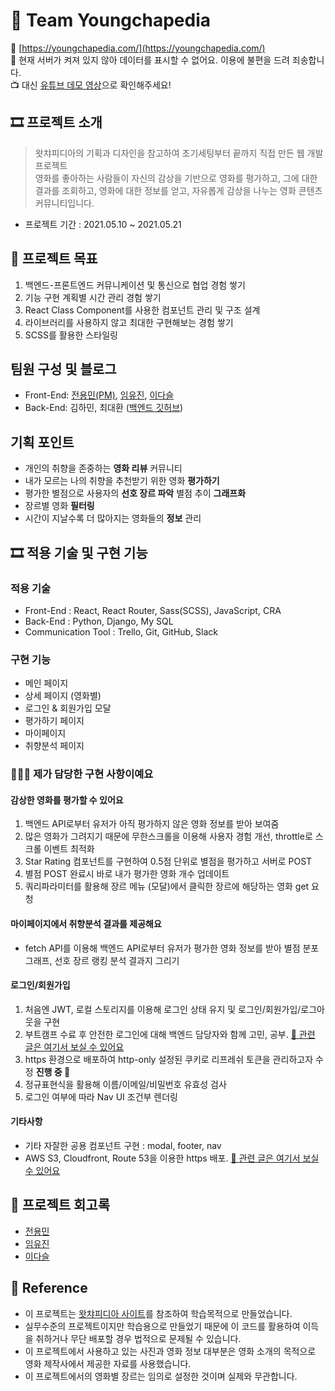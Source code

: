 # 🍿 Team Youngchapedia
🚀 [https://youngchapedia.com/](https://youngchapedia.com/)  
🥲 현재 서버가 켜져 있지 않아 데이터를 표시할 수 없어요. 이용에 불편을 드려 죄송합니다.  
📺 대신 [유튜브 데모 영상](https://www.youtube.com/watch?v=hDn8vX0VyUc)으로 확인해주세요!  


## 🎞 프로젝트 소개

> 왓챠피디아의 기획과 디자인을 참고하여 초기세팅부터 끝까지 직접 만든 웹 개발 프로젝트  
> 영화를 좋아하는 사람들이 자신의 감상을 기반으로 영화를 평가하고, 그에 대한 결과를 조회하고, 영화에 대한 정보를 얻고, 자유롭게 감상을 나누는 영화 콘텐츠 커뮤니티입니다.

- 프로젝트 기간 : 2021.05.10 ~ 2021.05.21

## 🎯 프로젝트 목표
 1. 백엔드-프론트엔드 커뮤니케이션 및 통신으로 협업 경험 쌓기
 2. 기능 구현 계획별 시간 관리 경험 쌓기
 3. React Class Component를 사용한 컴포넌트 관리 및 구조 설계
 4. 라이브러리를 사용하지 않고 최대한 구현해보는 경험 쌓기
 5. SCSS를 활용한 스타일링

## 팀원 구성 및 블로그

- Front-End: [전용민(PM)](https://velog.io/@dydalsdl1414), [임유진](https://velog.io/@1703979), [이다슬](https://velog.io/@_seeul)
- Back-End: 김하민, 최대환 ([백엔드 깃허브](https://github.com/wecode-bootcamp-korea/20-1st-YOUNGCHAPEDIA-backend))

## 기획 포인트

- 개인의 취향을 존중하는 **영화 리뷰** 커뮤니티
- 내가 모르는 나의 취향을 추천받기 위한 영화 **평가하기**
- 평가한 별점으로 사용자의 **선호 장르 파악** 별점 추이 **그래프화**
- 장르별 영화 **필터링**
- 시간이 지날수록 더 많아지는 영화들의 **정보** 관리

## 🎞 적용 기술 및 구현 기능

### 적용 기술

- Front-End : React, React Router, Sass(SCSS), JavaScript, CRA
- Back-End : Python, Django, My SQL
- Communication Tool : Trello, Git, GitHub, Slack

### 구현 기능

- 메인 페이지
- 상세 페이지 (영화별)
- 로그인 & 회원가입 모달
- 평가하기 페이지
- 마이페이지
- 취향분석 페이지

### 👩🏻‍🌾 제가 담당한 구현 사항이예요

#### 감상한 영화를 평가할 수 있어요

1.  백엔드 API로부터 유저가 아직 평가하지 않은 영화 정보를 받아 보여줌
2.  많은 영화가 그려지기 때문에 무한스크롤을 이용해 사용자 경험 개선, throttle로 스크롤 이벤트 최적화
3.  Star Rating 컴포넌트를 구현하여 0.5점 단위로 별점을 평가하고 서버로 POST
5.  별점 POST 완료시 바로 내가 평가한 영화 개수 업데이트
6.  쿼리파라미터를 활용해 장르 메뉴 (모달)에서 클릭한 장르에 해당하는 영화 get 요청


#### 마이페이지에서 취향분석 결과를 제공해요
- fetch API를 이용해 백엔드 API로부터 유저가 평가한 영화 정보를 받아 별점 분포 그래프, 선호 장르 랭킹 분석 결과지 그리기

#### 로그인/회원가입

1. 처음엔 JWT, 로컬 스토리지를 이용해 로그인 상태 유지 및 로그인/회원가입/로그아웃을 구현
2. 부트캠프 수료 후 안전한 로그인에 대해 백엔드 담당자와 함께 고민, 공부. [📎 관련 글은 여기서 보실 수 있어요](https://emewjin.github.io/study/studyLogin)
3. https 환경으로 배포하여 http-only 설정된 쿠키로 리프레쉬 토큰을 관리하고자 수정 **진행 중 🔧**
4. 정규표현식을 활용해 이름/이메일/비밀번호 유효성 검사
5. 로그인 여부에 따라 Nav UI 조건부 렌더링

#### 기타사항
- 기타 자잘한 공용 컴포넌트 구현 : modal, footer, nav
- AWS S3, Cloudfront, Route 53을 이용한 https 배포. [📎 관련 글은 여기서 보실 수 있어요](https://emewjin.github.io/study/httpsDeploy)

## 📝 프로젝트 회고록

- [전용민](https://velog.io/@dydalsdl1414/WECODE-1%EC%B0%A8-%ED%81%B4%EB%A1%A0-%ED%94%84%EB%A1%9C%EC%A0%9D%ED%8A%B8)
- [임유진](https://velog.io/@1703979/YPP-1)
- [이다슬](https://velog.io/@_seeul/Project-1%EC%B0%A8-%ED%94%84%EB%A1%9C%EC%A0%9D%ED%8A%B8-%EC%98%81%EC%B0%A8%ED%94%BC%EB%94%94%EC%95%84-%ED%9A%8C%EA%B3%A0%EB%A1%9D)

## 📢 Reference

- 이 프로젝트는 [왓챠피디아 사이트](https://pedia.watcha.com/ko-KR)를 참조하여 학습목적으로 만들었습니다.
- 실무수준의 프로젝트이지만 학습용으로 만들었기 때문에 이 코드를 활용하여 이득을 취하거나 무단 배포할 경우 법적으로 문제될 수 있습니다.
- 이 프로젝트에서 사용하고 있는 사진과 영화 정보 대부분은 영화 소개의 목적으로 영화 제작사에서 제공한 자료를 사용했습니다.
- 이 프로젝트에서의 영화별 장르는 임의로 설정한 것이며 실제와 무관합니다.

